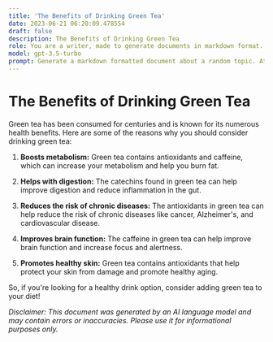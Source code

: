 ```yaml
---
title: 'The Benefits of Drinking Green Tea'
date: 2023-06-21 06:20:09.478554
draft: false
description: The Benefits of Drinking Green Tea
role: You are a writer, made to generate documents in markdown format. It is very important that all of the documents you generate are in valid markdown format.
model: gpt-3.5-turbo
prompt: Generate a markdown formatted document about a random topic. At the bottom, include a disclaimer explaining that the document was generated by you. The first line of the document should be the title. Make sure that the entire document is in proper markdown format, using a mix of various tags to make the document visually appealing.
---
```


# The Benefits of Drinking Green Tea

Green tea has been consumed for centuries and is known for its numerous health benefits. Here are some of the reasons why you should consider drinking green tea:

1. **Boosts metabolism:** Green tea contains antioxidants and caffeine, which can increase your metabolism and help you burn fat.

2. **Helps with digestion:** The catechins found in green tea can help improve digestion and reduce inflammation in the gut.

3. **Reduces the risk of chronic diseases:** The antioxidants in green tea can help reduce the risk of chronic diseases like cancer, Alzheimer's, and cardiovascular disease.

4. **Improves brain function:** The caffeine in green tea can help improve brain function and increase focus and alertness.

5. **Promotes healthy skin:** Green tea contains antioxidants that help protect your skin from damage and promote healthy aging.

So, if you're looking for a healthy drink option, consider adding green tea to your diet!

*Disclaimer: This document was generated by an AI language model and may contain errors or inaccuracies. Please use it for informational purposes only.*